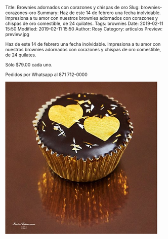 Title: Brownies adornados con corazones y chispas de oro
Slug: brownies-corazones-oro
Summary: Haz de este 14 de febrero una fecha inolvidable. Impresiona a tu amor con nuestros brownies adornados con corazones y chispas de oro comestible, de 24 quilates.
Tags: brownies
Date: 2019-02-11 15:50
Modified: 2019-02-11 15:50
Author: Rosy
Category: articulos
Preview: preview.jpg


Haz de este 14 de febrero una fecha inolvidable. Impresiona a tu amor con nuestros brownies adornados con corazones y chispas de oro comestible, de 24 quilates.

Sólo $79.00 cada uno.

Pedidos por Whatsapp al 871 712-0000

<img class="img-fluid" src="brownie-corazones-oro-480x480.jpg" alt="Brownies adornados con corazones y chispas de oro">
